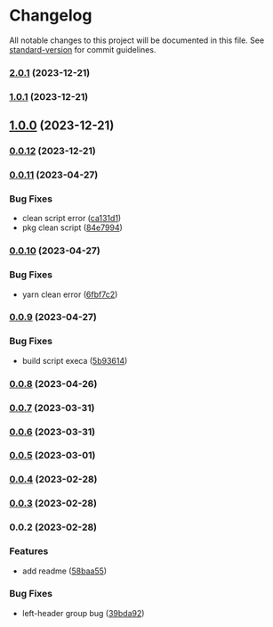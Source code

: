 # Changelog

All notable changes to this project will be documented in this file. See [standard-version](https://github.com/conventional-changelog/standard-version) for commit guidelines.

### [2.0.1](https://github.com/Eyes22798/svgicon-viewer/compare/v1.0.1...v2.0.1) (2023-12-21)

### [1.0.1](https://github.com/Eyes22798/svgicon-viewer/compare/v1.0.0...v1.0.1) (2023-12-21)

## [1.0.0](https://github.com/Eyes22798/svgicon-viewer/compare/v0.0.12...v1.0.0) (2023-12-21)

### [0.0.12](https://github.com/Eyes22798/svgicon-viewer/compare/v0.0.11...v0.0.12) (2023-12-21)

### [0.0.11](https://github.com/Eyes22798/svgicon-viewer/compare/v0.0.10...v0.0.11) (2023-04-27)


### Bug Fixes

* clean script error ([ca131d1](https://github.com/Eyes22798/svgicon-viewer/commit/ca131d11ab03f775fa0a13c24b145b422f5172b4))
* pkg clean script ([84e7994](https://github.com/Eyes22798/svgicon-viewer/commit/84e7994bf43d93f17c98e66f2da275c2494daba4))

### [0.0.10](https://github.com/Eyes22798/svgicon-viewer/compare/v0.0.9...v0.0.10) (2023-04-27)


### Bug Fixes

* yarn clean error ([6fbf7c2](https://github.com/Eyes22798/svgicon-viewer/commit/6fbf7c228ba5e9625571f3160ea2cdffa3f88d5e))

### [0.0.9](https://github.com/Eyes22798/svgicon-viewer/compare/v0.0.8...v0.0.9) (2023-04-27)


### Bug Fixes

* build script execa ([5b93614](https://github.com/Eyes22798/svgicon-viewer/commit/5b9361453bf378299eefb3d820e16bd772d5e792))

### [0.0.8](https://github.com/Eyes22798/svgicon-viewer/compare/v0.0.7...v0.0.8) (2023-04-26)

### [0.0.7](https://github.com/Eyes22798/svgicon-viewer/compare/v0.0.6...v0.0.7) (2023-03-31)

### [0.0.6](https://github.com/Eyes22798/svgicon-viewer/compare/v0.0.5...v0.0.6) (2023-03-31)

### [0.0.5](https://github.com/Eyes22798/svgicon-viewer/compare/v0.0.4...v0.0.5) (2023-03-01)

### [0.0.4](https://github.com/Eyes22798/svgicon-viewer/compare/v0.0.3...v0.0.4) (2023-02-28)

### [0.0.3](https://github.com/Eyes22798/svgicon-viewer/compare/v0.0.2...v0.0.3) (2023-02-28)

### 0.0.2 (2023-02-28)


### Features

* add readme ([58baa55](https://github.com/Eyes22798/svgicon-viewer/commit/58baa55e55629de1f41e82fc5d09cc23aadf009c))


### Bug Fixes

* left-header group bug ([39bda92](https://github.com/Eyes22798/svgicon-viewer/commit/39bda92730ea86c08b358352fa3f0b0c632f034e))
